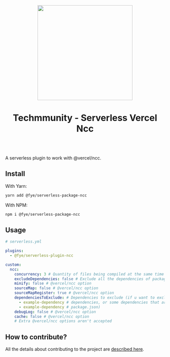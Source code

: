 <div align="center">

<img src="https://github.com/techmmunity/serverless-vercel-ncc/raw/master/resources/logo.jpg" width="300" height="300">

# Techmmunity - Serverless Vercel Ncc

<!-- <a href="https://github.com/techmmunity/eslint-config">
	<img src="https://img.shields.io/badge/style%20guide-Techmmunity-01d2ce?style=for-the-badge" alt="Style Guide: Techmmunity">
</a>
<a href="https://www.codefactor.io/repository/github/techmmunity/serverless-vercel-ncc">
	<img src="https://www.codefactor.io/repository/github/techmmunity/serverless-vercel-ncc/badge?style=for-the-badge" alt="CodeFactor">
</a>
<a href="https://coveralls.io/github/techmmunity/serverless-vercel-ncc?branch=master">
	<img src="https://img.shields.io/coveralls/github/techmmunity/serverless-vercel-ncc/master?style=for-the-badge" alt="Coveralls">
</a>
<a href="https://github.com/techmmunity/serverless-vercel-ncc/actions/workflows/coverage.yml">
	<img src="https://img.shields.io/github/workflow/status/techmmunity/serverless-vercel-ncc/Collect%20Coverage?label=tests&logo=github&style=for-the-badge" alt="Tests">
</a>
<a href="https://www.npmjs.com/package/serverless-vercel-ncc">
	<img src="https://img.shields.io/npm/v/serverless-vercel-ncc.svg?color=CC3534&style=for-the-badge" alt="Npm">
</a>
<a href="https://www.npmjs.com/package/serverless-vercel-ncc">
	<img src="https://img.shields.io/npm/dw/serverless-vercel-ncc.svg?style=for-the-badge" alt="Downloads">
</a> -->

<br>
<br>

</div>

A serverless plugin to work with @vercel/ncc.

## Install

With Yarn:

```sh
yarn add @fye/serverless-package-ncc
```

With NPM:

```sh
npm i @fye/serverless-package-ncc
```

## Usage

```yml
# serverless.yml

plugins:
  - @fye/serverless-plugin-ncc

custom:
  ncc:
    concurrency: 3 # Quantity of files being compiled at the same time
    excludeDependencies: false # Exclude all the dependencies of package.json
    minify: false # @vercel/ncc option
    sourceMap: false # @vercel/ncc option
    sourceMapRegister: true # @vercel/ncc option
    dependenciesToExclude: # Dependencies to exclude (if u want to exclude some extra
      - example-dependency # dependencies, or some dependencies that aren't at
      - example-dependency # package.json)
    debugLog: false # @vercel/ncc option
    cache: false # @vercel/ncc option
    # Extra @vercel/ncc options aren't accepted
```

## How to contribute?

All the details about contributing to the project are [described here](https://github.com/techmmunity/base-project-services/blob/master/CONTRIBUTING.md).
